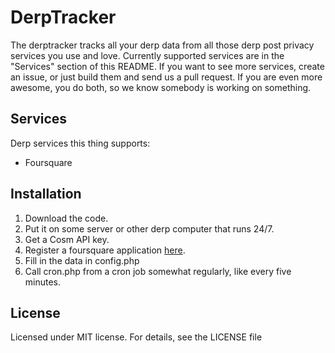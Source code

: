# DerpTracker
The derptracker tracks all your derp data from all those derp post privacy services you use and love. Currently supported services are in the "Services" section of this README. If you want to see more services, create an issue, or just build them and send us a pull request. If you are even more awesome, you do both, so we know somebody is working on something.

## Services
Derp services this thing supports:
* Foursquare

## Installation
1. Download the code.
2. Put it on some server or other derp computer that runs 24/7.
3. Get a Cosm API key.
4. Register a foursquare application [here](https://foursquare.com/developers/apps).
5. Fill in the data in config.php
6. Call cron.php from a cron job somewhat regularly, like every five minutes.

## License
Licensed under MIT license. For details, see the LICENSE file
